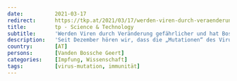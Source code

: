 ```yaml
---
date:          2021-03-17
redirect:      https://tkp.at/2021/03/17/werden-viren-durch-veraenderung-gefaehrlicher-und-hat-bossche-recht/
title:         tp - Science & Technology
subtitle:      'Werden Viren durch Veränderung gefährlicher und hat Bossche recht?'
description:   'Seit Dezember hören wir, dass die „Mutationen“ des Virus so viel gefährlicher geworden sind, wir deshalb 2 Meter Abstand halten müssen und die Produzenten von FFP2 Masken durch eifriges Kaufen unterstützen müssen und bald schon täglich testen müssen, egal ob wir gesund sind oder nicht. Unterstützt wird die Geschichte nun auch von einem Geert Vanden …'
country:       [AT]
persons:       [Vanden Bossche Geert]
categories:    [Impfung, Wissenschaft]
tags:          [virus-mutation, immunität]
---
```

